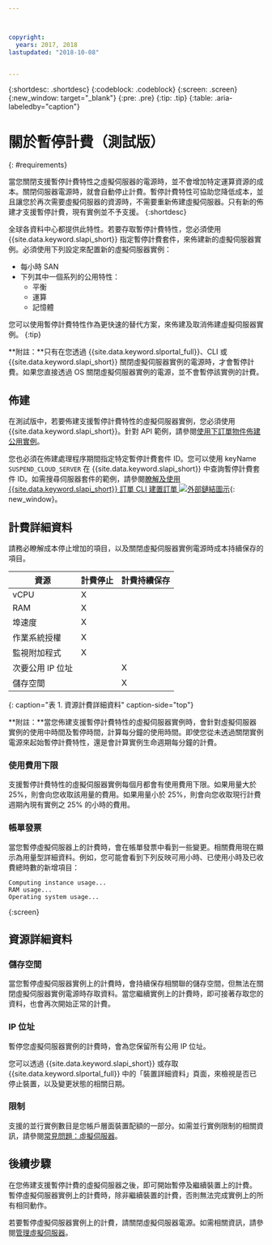 ```yaml
---



copyright:
  years: 2017, 2018
lastupdated: "2018-10-08"


---
```


{:shortdesc: .shortdesc}
{:codeblock: .codeblock}
{:screen: .screen}
{:new_window: target="_blank"}
{:pre: .pre}
{:tip: .tip}
{:table: .aria-labeledby="caption"}

# 關於暫停計費（測試版）
{: #requirements}

當您關閉支援暫停計費特性之虛擬伺服器的電源時，並不會增加特定運算資源的成本。關閉伺服器電源時，就會自動停止計費。暫停計費特性可協助您降低成本，並且讓您於再次需要虛擬伺服器的資源時，不需要重新佈建虛擬伺服器。只有新的佈建才支援暫停計費，現有實例並不予支援。
{:shortdesc}

全球各資料中心都提供此特性。若要存取暫停計費特性，您必須使用 {{site.data.keyword.slapi_short}} 指定暫停計費套件，來佈建新的虛擬伺服器實例。必須使用下列設定來配置新的虛擬伺服器實例：

* 每小時 SAN
* 下列其中一個系列的公用特性：
  * 平衡
  * 運算
  * 記憶體

您可以使用暫停計費特性作為更快速的替代方案，來佈建及取消佈建虛擬伺服器實例。
{:tip}

**附註：**只有在您透過 {{site.data.keyword.slportal_full}}、CLI 或 {{site.data.keyword.slapi_short}} 關閉虛擬伺服器實例的電源時，才會暫停計費。如果您直接透過 OS 關閉虛擬伺服器實例的電源，並不會暫停該實例的計費。

## 佈建

在測試版中，若要佈建支援暫停計費特性的虛擬伺服器實例，您必須使用 {{site.data.keyword.slapi_short}}。針對 API 範例，請參閱[使用下訂單物件佈建公用實例](../vsi/vsi_provision_api.html#provisioning-a-public-instance-using-place-order-object)。 

您也必須在佈建處理程序期間指定特定暫停計費套件 ID。您可以使用 keyName `SUSPEND_CLOUD_SERVER` 在 {{site.data.keyword.slapi_short}} 中查詢暫停計費套件 ID。如需搜尋伺服器套件的範例，請參閱[瞭解及使用 {{site.data.keyword.slapi_short}} 訂單 CLI 建置訂單 ![外部鏈結圖示](../icons/launch-glyph.svg "外部鏈結圖示")](https://softlayer.github.io/article/understanding-ordering/){: new_window}。

## 計費詳細資料

請務必瞭解成本停止增加的項目，以及關閉虛擬伺服器實例電源時成本持續保存的項目。

| 資源                          | 計費停止          | 計費持續保存     |
| ----------------------------- | ----------------- | ---------------- |
|vCPU|X|                  |
|RAM|X|                  |
|埠速度|X|                  |
| 作業系統授權                  |X|                  |
| 監視附加程式                  |X|                  |
| 次要公用 IP 位址              |                   |X|
|儲存空間|                   |X|
{: caption="表 1. 資源計費詳細資料" caption-side="top"}   

**附註：**當您佈建支援暫停計費特性的虛擬伺服器實例時，會針對虛擬伺服器實例的使用中時間及暫停時間，計算每分鐘的使用時間。即使您從未透過關閉實例電源來起始暫停計費特性，還是會計算實例生命週期每分鐘的計費。 

### 使用費用下限
支援暫停計費特性的虛擬伺服器實例每個月都會有使用費用下限。如果用量大於 25%，則會向您收取該用量的費用。如果用量小於 25%，則會向您收取現行計費週期內現有實例之 25% 的小時的費用。 

### 帳單發票
當您暫停虛擬伺服器上的計費時，會在帳單發票中看到一些變更。相關費用現在顯示為用量型詳細資料。例如，您可能會看到下列反映可用小時、已使用小時及已收費總時數的新增項目：

```
Computing instance usage...
RAM usage...
Operating system usage...
```
{:screen}

## 資源詳細資料

### 儲存空間

當您暫停虛擬伺服器實例上的計費時，會持續保存相關聯的儲存空間，但無法在關閉虛擬伺服器實例電源時存取資料。當您繼續實例上的計費時，即可接著存取您的資料，也會再次開始正常的計費。

### IP 位址

暫停您虛擬伺服器實例的計費時，會為您保留所有公用 IP 位址。

您可以透過 {{site.data.keyword.slapi_short}} 或存取 {{site.data.keyword.slportal_full}} 中的「裝置詳細資料」頁面，來檢視是否已停止裝置，以及變更狀態的相關日期。

### 限制

支援的並行實例數目是您帳戶層面裝置配額的一部分。如需並行實例限制的相關資訊，請參閱[常見問題：虛擬伺服器](vsi_faqs_vs.html#concurrent)。

## 後續步驟
在您佈建支援暫停計費的虛擬伺服器之後，即可開始暫停及繼續裝置上的計費。
暫停虛擬伺服器實例上的計費時，除非繼續裝置的計費，否則無法完成實例上的所有相同動作。

若要暫停虛擬伺服器實例上的計費，請關閉虛擬伺服器電源。如需相關資訊，請參閱[管理虛擬伺服器](vsi_managing.html)。
